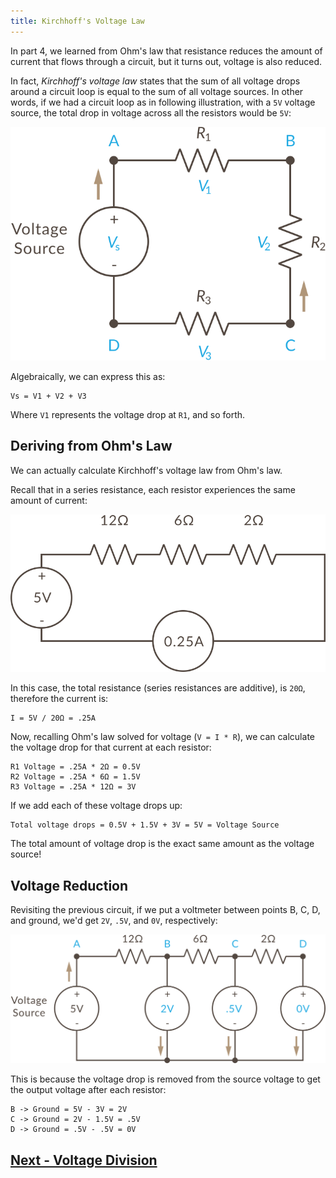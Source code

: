 ```yaml
---
title: Kirchhoff's Voltage Law
---
```


In part 4, we learned from Ohm's law that resistance reduces the amount of current that flows through a circuit, but it turns out, voltage is also reduced.

In fact, _Kirchhoff's voltage law_ states that the sum of all voltage drops around a circuit loop is equal to the sum of all voltage sources. In other words, if we had a circuit loop as in following illustration, with a `5V` voltage source, the total drop in voltage across all the resistors would be `5V`:

![](../Kirchhoffs_Voltage_Law.svg)

Algebraically, we can express this as:

```
Vs = V1 + V2 + V3
```
Where `V1` represents the voltage drop at `R1`, and so forth.

## Deriving from Ohm's Law

We can actually calculate Kirchhoff's voltage law from Ohm's law. 

Recall that in a series resistance, each resistor experiences the same amount of current:

![](../VoltageLaw_Calculation_Circuit.svg)

In this case, the total resistance (series resistances are additive), is `20Ω`, therefore the current is:

```
I = 5V / 20Ω = .25A
```

Now, recalling Ohm's law solved for voltage (`V = I * R`), we can calculate the voltage drop for that current at each resistor:

```
R1 Voltage = .25A * 2Ω = 0.5V
R2 Voltage = .25A * 6Ω = 1.5V
R3 Voltage = .25A * 12Ω = 3V
```

If we add each of these voltage drops up:

```
Total voltage drops = 0.5V + 1.5V + 3V = 5V = Voltage Source
```

The total amount of voltage drop is the exact same amount as the voltage source!

## Voltage Reduction

Revisiting the previous circuit, if we put a voltmeter between points B, C, D, and ground, we'd get `2V`, `.5V`, and `0V`, respectively:

![](../VoltageLaw_Calculated_Circuit.svg)

This is because the voltage drop is removed from the source voltage to get the output voltage after each resistor:

```
B -> Ground = 5V - 3V = 2V
C -> Ground = 2V - 1.5V = .5V
D -> Ground = .5V - .5V = 0V
```


## [Next - Voltage Division](../Voltage_Division)

<br/>